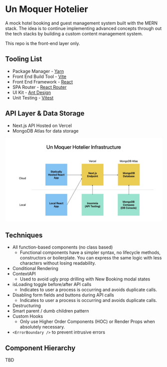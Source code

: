 # Un Moquer Hotelier

A mock hotel booking and guest management system built with the MERN stack. The idea is to continue implementing advanced concepts through out the tech stacks by building a custom content management system.

This repo is the front-end layer only.

## Tooling List

- Package Manager - [Yarn](https://yarnpkg.com/)
- Front End Build Tool - [Vite](https://vitejs.dev/)
- Front End Framework - [React](https://react.dev/)
- SPA Router - [React Router](https://github.com/remix-run/react-router#readme)
- UI Kit - [Ant Design](https://ant.design/)
- Unit Testing - [Vitest](https://vitest.dev/)

## API Layer & Data Storage

- Next.js API Hosted on Vercel
- MongoDB Atlas for data storage

![image infrastructure diagram](./docs/UnMoquerHotelier-Infrastructure.jpg)

## Techniques

- All function-based components (no class based)
  - Functional components have a simpler syntax, no lifecycle methods, constructors or boilerplate. You can express the same logic with less characters without losing readability.
- Conditional Rendering
- ContextAPI
  - Used to avoid ugly prop drilling with New Booking modal states
- isLoading toggle before/after API calls
  - Indicates to user a process is occurring and avoids duplicate calls.
- Disabling form fields and buttons during API calls
    - Indicates to user a process is occurring and avoids duplicate calls.
- Destructuring
- Smart parent / dumb children pattern
- Custom Hooks
  - Only use Higher Order Components (HOC) or Render Props when absolutely necessary.
- `<ErrorBoundary />` to prevent intrusive errors

## Component Hierarchy

TBD